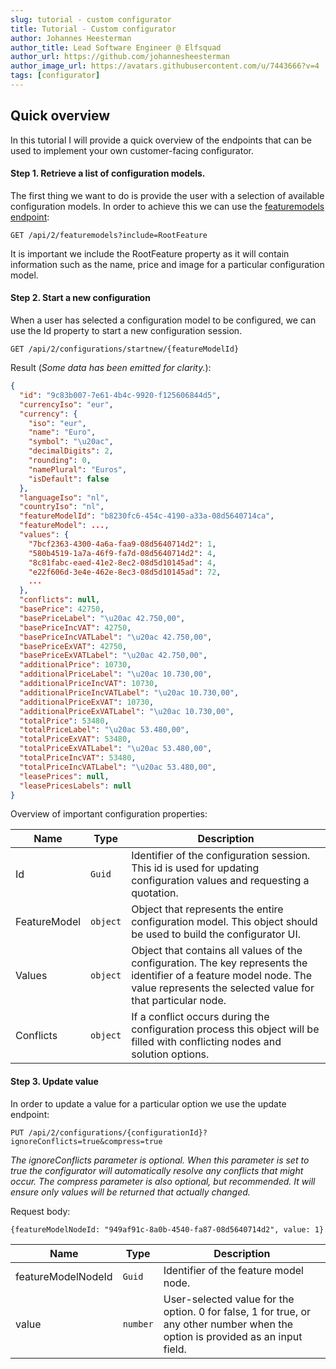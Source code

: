 ```yaml
---
slug: tutorial - custom configurator
title: Tutorial - Custom configurator
author: Johannes Heesterman
author_title: Lead Software Engineer @ Elfsquad
author_url: https://github.com/johannesheesterman
author_image_url: https://avatars.githubusercontent.com/u/7443666?v=4
tags: [configurator]
---
```


## Quick overview

In this tutorial I will provide a quick overview of the endpoints that can be used to implement your own customer-facing configurator.

#### Step 1. Retrieve a list of configuration models.

The first thing we want to do is provide the user with a selection of available configuration models. In order  to achieve this we can use the [featuremodels endpoint](/ems/models#featuremodels):

`GET /api/2/featuremodels?include=RootFeature`

It is important we include the RootFeature property as it will contain information such as the name, price and image for a particular configuration model.

#### Step 2. Start a new configuration

When a user has selected a configuration model to be configured, we can use the Id property to start a new configuration session. 

`GET /api/2/configurations/startnew/{featureModelId}`

Result (*Some data has been emitted for clarity.*):

```json
{
  "id": "9c83b007-7e61-4b4c-9920-f125606844d5",
  "currencyIso": "eur",
  "currency": {
    "iso": "eur",
    "name": "Euro",
    "symbol": "\u20ac",
    "decimalDigits": 2,
    "rounding": 0,
    "namePlural": "Euros",
    "isDefault": false
  },
  "languageIso": "nl",
  "countryIso": "nl",
  "featureModelId": "b8230fc6-454c-4190-a33a-08d5640714ca",
  "featureModel": ..., 
  "values": {
    "7bcf2363-4300-4a6a-faa9-08d5640714d2": 1,
    "580b4519-1a7a-46f9-fa7d-08d5640714d2": 4,
    "8c81fabc-eaed-41e2-8ec2-08d5d10145ad": 4,
    "e22f606d-3e4e-462e-8ec3-08d5d10145ad": 72,
    ...
  },
  "conflicts": null,
  "basePrice": 42750,
  "basePriceLabel": "\u20ac 42.750,00",
  "basePriceIncVAT": 42750,
  "basePriceIncVATLabel": "\u20ac 42.750,00",
  "basePriceExVAT": 42750,
  "basePriceExVATLabel": "\u20ac 42.750,00",
  "additionalPrice": 10730,
  "additionalPriceLabel": "\u20ac 10.730,00",
  "additionalPriceIncVAT": 10730,
  "additionalPriceIncVATLabel": "\u20ac 10.730,00",
  "additionalPriceExVAT": 10730,
  "additionalPriceExVATLabel": "\u20ac 10.730,00",
  "totalPrice": 53480,
  "totalPriceLabel": "\u20ac 53.480,00",
  "totalPriceExVAT": 53480,
  "totalPriceExVATLabel": "\u20ac 53.480,00",
  "totalPriceIncVAT": 53480,
  "totalPriceIncVATLabel": "\u20ac 53.480,00",
  "leasePrices": null,
  "leasePricesLabels": null
}
```

Overview of important configuration properties:

| Name         | Type     | Description                                                  |
| ------------ | -------- | ------------------------------------------------------------ |
| Id           | `Guid`   | Identifier of the configuration session. This id is used for updating configuration values and requesting a quotation. |
| FeatureModel | `object` | Object that represents the entire configuration model. This object should be used to build the configurator UI. |
| Values       | `object` | Object that contains all values of the configuration. The key represents the identifier of a feature model node. The value represents the selected value for that particular node. |
| Conflicts    | `object` | If a conflict occurs during the configuration process this object will be filled with conflicting nodes and solution options. |

#### Step 3. Update value

In order to update a value for a particular option we use the update endpoint:

`PUT /api/2/configurations/{configurationId}?ignoreConflicts=true&compress=true`

*The ignoreConflicts parameter is optional. When this parameter is set to true the configurator will automatically resolve any conflicts that might occur.*
*The compress parameter is also optional, but recommended. It will ensure only values will be returned that actually changed.*

Request body:

`{featureModelNodeId: "949af91c-8a0b-4540-fa87-08d5640714d2", value: 1}`

| Name               | Type     | Description                                                  |
| ------------------ | -------- | ------------------------------------------------------------ |
| featureModelNodeId | `Guid`   | Identifier of the feature model node.                        |
| value              | `number` | User-selected value for the option. 0 for false, 1 for true, or any other number when the option is provided as an input field. |

